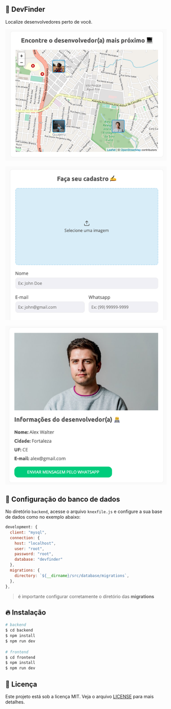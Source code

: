## :satellite: DevFinder

Localize desenvolvedores perto de você.

![Tela de Detalhes](layout/tela-listagem.png)

![Tela de Detalhes](layout/tela-cadastro.png)

![Tela de Detalhes](layout/tela-detalhe.png)

## :wrench: Configuração do banco de dados

No diretório `backend`, acesse o arquivo `knexfile.js` e configure a sua base de dados como no exemplo abaixo:

```javascript
development: {
  client: "mysql",
  connection: {
    host: "localhost",
    user: "root",
    password: "root",
    database: "devfinder"
  },
  migrations: {
    directory: `${__dirname}/src/database/migrations`,
  },
},
```

> é importante configurar corretamente o diretório das **migrations**

## :fire: Instalação

```bash
# backend
$ cd backend
$ npm install
$ npm run dev

# frontend
$ cd frontend
$ npm install
$ npm run dev
```

## :memo: Licença

Este projeto está sob a licença MIT. Veja o arquivo [LICENSE](LICENSE) para mais detalhes.
